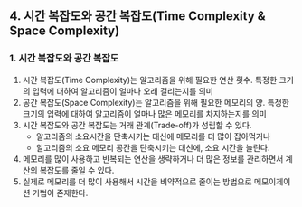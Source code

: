 ## 4. 시간 복잡도와 공간 복잡도(Time Complexity & Space Complexity)
### 1. 시간 복잡도와 공간 복잡도
1. 시간 복잡도(Time Complexity)는 알고리즘을 위해 필요한 연산 횟수. 특정한 크기의 입력에 대하여 알고리즘이 얼마나 오래 걸리는지를 의미
2. 공간 복잡도(Space Complexity)는 알고리즘을 위해 필요한 메모리의 양. 특정한 크기의 입력에 대하여 알고리즘이 얼마나 많은 메모리를 차지하는지를 의미
3. 시간 복잡도와 공간 복잡도는 거래 관계(Trade-off)가 성립할 수 있다.
    - 알고리즘의 소요시간을 단축시키는 대신에 메모리를 더 많이 잡아먹거나
    - 알고리즘의 소요 메모리 공간을 단축시키는 대신에, 소요 시간을 늘린다.
4.  메모리를 많이 사용하고 반복되는 연산을 생략하거나 더 많은 정보를 관리하면서 계산의 복잡도를 줄일 수 있다. 
5. 실제로 메모리를 더 많이 사용해서 시간을 비약적으로 줄이는 방법으로 메모이제이션 기법이 존재한다.

